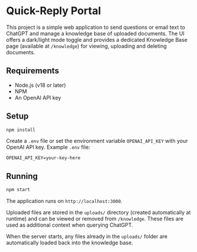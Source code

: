 # Quick-Reply Portal

This project is a simple web application to send questions or email text to ChatGPT and manage a knowledge base of uploaded documents. The UI offers a dark/light mode toggle and provides a dedicated Knowledge Base page (available at `/knowledge`) for viewing, uploading and deleting documents.

## Requirements

- Node.js (v18 or later)
- NPM
- An OpenAI API key

## Setup

```bash
npm install
```

Create a `.env` file or set the environment variable `OPENAI_API_KEY` with your OpenAI API key. Example `.env` file:

```
OPENAI_API_KEY=your-key-here
```

## Running

```bash
npm start
```

The application runs on `http://localhost:3000`.

Uploaded files are stored in the `uploads/` directory (created automatically at runtime) and can be viewed or removed from `/knowledge`. These files are used as additional context when querying ChatGPT.

When the server starts, any files already in the `uploads/` folder are
automatically loaded back into the knowledge base.
